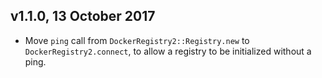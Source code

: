 ## v1.1.0, 13 October 2017

- Move `ping` call from `DockerRegistry2::Registry.new` to
  `DockerRegistry2.connect`, to allow a registry to be initialized without a
  ping.

